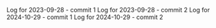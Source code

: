 Log for 2023-09-28 - commit 1
Log for 2023-09-28 - commit 2
Log for 2024-10-29 - commit 1
Log for 2024-10-29 - commit 2
